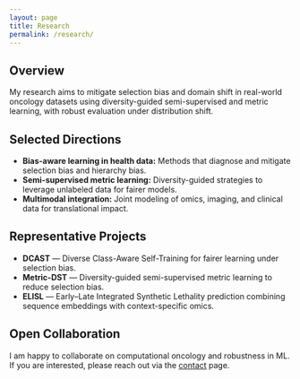 ```yaml
---
layout: page
title: Research
permalink: /research/
---
```


## Overview
My research aims to mitigate selection bias and domain shift in real-world oncology datasets using diversity-guided semi-supervised and metric learning, with robust evaluation under distribution shift.

## Selected Directions
- **Bias-aware learning in health data:** Methods that diagnose and mitigate selection bias and hierarchy bias.
- **Semi-supervised metric learning:** Diversity-guided strategies to leverage unlabeled data for fairer models.
- **Multimodal integration:** Joint modeling of omics, imaging, and clinical data for translational impact.

## Representative Projects
- **DCAST** — Diverse Class-Aware Self-Training for fairer learning under selection bias.  
- **Metric-DST** — Diversity-guided semi-supervised metric learning to reduce selection bias.  
- **ELISL** — Early–Late Integrated Synthetic Lethality prediction combining sequence embeddings with context-specific omics.

## Open Collaboration
I am happy to collaborate on computational oncology and robustness in ML. If you are interested, please reach out via the <a href="/contact/">contact</a> page.

